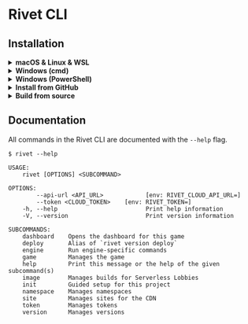 # Rivet CLI

## Installation

<details>
<summary><b>macOS & Linux & WSL</b></summary>

**Install latest version**

```sh
curl -fsSL https://raw.githubusercontent.com/rivet-gg/cli/main/install/unix.sh | sh
```

**Install specific version**

We recommend specifying the CLI version in CI environments. This also allows you to install prerelease versions of the CLI.

```sh
export RIVET_CLI_VERSION="v1.0.0"
curl -fsSL https://raw.githubusercontent.com/rivet-gg/cli/${RIVET_CLI_VERSION}/install/unix.sh | sh
```

_The `export` keyword is important. The variable `RIVET_CLI_VERSION` needs to be accessible inside the install script._
</details>

<details>
<summary><b>Windows (cmd)</b></summary>

**Install latest version**

```ps1
powershell -Command "iwr https://raw.githubusercontent.com/rivet-gg/cli/main/install/windows.ps1 -useb | iex"
```

**Install specific version**

We recommend specifying the CLI version in CI environments. This also allows you to install prerelease versions of the CLI.

```sh
powershell -Command "$env:RIVET_CLI_VERSION='v1.0.0'; iwr https://raw.githubusercontent.com/rivet-gg/cli/$env:RIVET_CLI_VERSION/install/windows.ps1 -useb | iex"
```
</details>

<details>
<summary><b>Windows (PowerShell)</b></summary>

**Install latest version**

```
iwr https://raw.githubusercontent.com/rivet-gg/cli/main/install/windows.ps1 -useb | iex
```

**Install specific version**

We recommend specifying the CLI version in CI environments. This also allows you to install prerelease versions of the CLI.

```ps1
$env:RIVET_CLI_VERSION='v1.0.0'
iwr https://raw.githubusercontent.com/rivet-gg/cli/$env:RIVET_CLI_VERSION/install/windows.ps1 -useb | iex
```
</details>

<details>
<summary><b>Install from GitHub</b></summary>


```sh
cargo install --git=https://github.com/rivet-gg/cli
```

**Important** This will install the CLI as `rivet-cli` (not `rivet`).
</details>

<details>
<summary><b>Build from source</b></summary>

```sh
git clone https://github.com/rivet-gg/cli
cd cli
cargo build
```

The executable will be available at _target/debug/rivet-cli_.
</details>

## Documentation

All commands in the Rivet CLI are documented with the `--help` flag.

```
$ rivet --help

USAGE:
    rivet [OPTIONS] <SUBCOMMAND>

OPTIONS:
        --api-url <API_URL>            [env: RIVET_CLOUD_API_URL=]
        --token <CLOUD_TOKEN>    [env: RIVET_TOKEN=]
    -h, --help                         Print help information
    -V, --version                      Print version information

SUBCOMMANDS:
    dashboard    Opens the dashboard for this game
    deploy       Alias of `rivet version deploy`
    engine       Run engine-specific commands
    game         Manages the game
    help         Print this message or the help of the given subcommand(s)
    image        Manages builds for Serverless Lobbies
    init         Guided setup for this project
    namespace    Manages namespaces
    site         Manages sites for the CDN
    token        Manages tokens
    version      Manages versions
```
